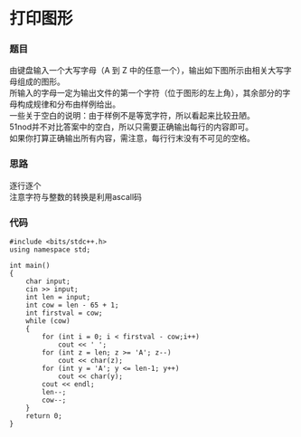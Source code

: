 # 打印图形

### 题目
由键盘输入一个大写字母（A 到 Z 中的任意一个），输出如下图所示由相关大写字母组成的图形。      
所输入的字母一定为输出文件的第一个字符（位于图形的左上角），其余部分的字母构成规律和分布由样例给出。      
一些关于空白的说明：由于样例不是等宽字符，所以看起来比较丑陋。       
51nod并不对比答案中的空白，所以只需要正确输出每行的内容即可。       
如果你打算正确输出所有内容，需注意，每行行末没有不可见的空格。       

### 思路
逐行逐个      
注意字符与整数的转换是利用ascall码      

### 代码
```
#include <bits/stdc++.h>
using namespace std;

int main() 
{
	char input;
	cin >> input;
	int len = input;
	int cow = len - 65 + 1;
	int firstval = cow;
	while (cow)
	{
		for (int i = 0; i < firstval - cow;i++)
			cout << ' ';
		for (int z = len; z >= 'A'; z--)
			cout << char(z);
		for (int y = 'A'; y <= len-1; y++)
			cout << char(y);
		cout << endl;
		len--;
		cow--;
	}
	return 0;
}
```
